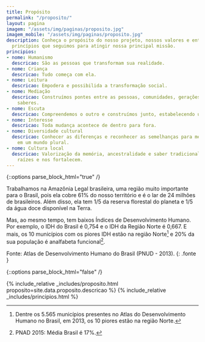 ```yaml
---
title: Propósito
permalink: "/proposito/"
layout: pagina
imagem: "/assets/img/paginas/proposito.jpg"
imagem_mobile: "/assets/img/paginas/proposito.jpg"
description: Conheça o propósito do nosso projeto, nossos valores e entenda os oito
  princípios que seguimos para atingir nossa principal missão.
principios:
- nome: Humanismo
  descricao: São as pessoas que transformam sua realidade.
- nome: Criança
  descricao: Tudo começa com ela.
- nome: Leitura
  descricao: Empodera e possibilida a transformação social.
- nome: Mediação
  descricao: Construímos pontes entre as pessoas, comunidades, gerações e os diversos
    saberes.
- nome: Escuta
  descricao: Compreendemos o outro e construímos junto, estabelecendo um diálogo verdadeiro.
- nome: Interesse
  descricao: Toda mudança acontece de dentro para fora.
- nome: Diversidade cultural
  descricao: Conhecer as diferenças e reconhecer as semelhanças para melhor conviver
    em um mundo plural.
- nome: Cultura local
  descricao: Valorização da memória, ancestralidade e saber tradicional nutrem nossas
    raízes e nos fortalecem.
---
```


{::options parse_block_html="true" /}

<div class="container pagina-proposito">

  Trabalhamos na Amazônia Legal brasileira, uma região muito importante para
  o Brasil, pois ela cobre 61% do nosso território e é o lar de 24 milhões de
  brasileiros. Além disso, ela tem 1/5 da reserva florestal do planeta e 1/5 da
  água doce disponível na Terra.

  Mas, ao mesmo tempo, tem baixos Índices de Desenvolvimento Humano. Por
  exemplo, o IDH do Brasil é 0,754 e o IDH da Região Norte é 0,667. E mais, os
  10 municípios com os piores IDH estão na região Norte[^1] e 20% da sua
  população é analfabeta funcional[^2].

  Fonte: Atlas de Desenvolvimento Humano do Brasil (PNUD - 2013).
  {: .fonte }

  [^1]: Dentre os 5.565 municípios presentes no Atlas do Desenvolvimento Humano no
        Brasil, em 2013, os 10 piores estão na região Norte.

  [^2]: PNAD 2015: Média Brasil é 17%.

</div>

{::options parse_block_html="false" /}

{% include_relative _includes/proposito.html proposito=site.data.proposito.descricao %}
{% include_relative _includes/principios.html %}
